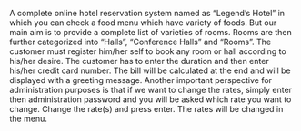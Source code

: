 A complete online hotel reservation system named as
“Legend’s Hotel” in which you can check a food menu
which have variety of foods. But our main aim is to
provide a complete list of varieties of rooms. Rooms
are then further categorized into “Halls”, “Conference
Halls” and “Rooms”. The customer must register
him/her self to book any room or hall according to
his/her desire. The customer has to enter the
duration and then enter his/her credit card number.
The bill will be calculated at the end and will be
displayed with a greeting message. Another
important perspective for administration purposes is
that if we want to change the rates, simply enter then
administration password and you will be asked which
rate you want to change. Change the rate(s) and
press enter. The rates will be changed in the menu.
